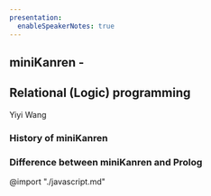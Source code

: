 ```yaml
---
presentation:
  enableSpeakerNotes: true
---
```


<!-- slide -->
## miniKanren -
## Relational (Logic) programming     

Yiyi Wang  

<!-- slide vertical:true -->
### History of miniKanren

<!-- slide vertical:true -->  
### Difference between miniKanren and Prolog  

@import "./javascript.md"
